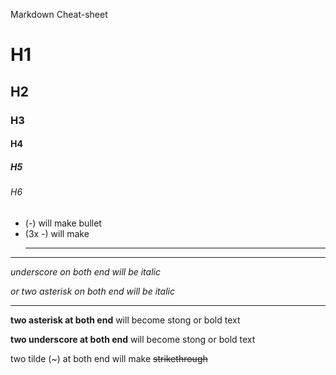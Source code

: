 Markdown Cheat-sheet
# H1
## H2
### H3
#### H4
##### H5
###### H6

- (-) will make bullet
- (3x -) will make <hr>
 
---
<!--italic-->
_underscore on both end will be italic_

*or two asterisk on both end will be italic*

---

<!--strong-->
**two asterisk at both end** will become stong or bold text

__two underscore at both end__ will become stong or bold text

<!--cross out-->
two tilde (~) at both end will make ~~strikethrough~~
